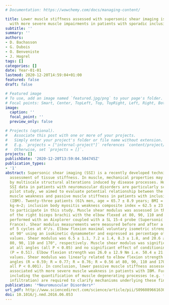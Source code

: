 ```yaml
---
# Documentation: https://wowchemy.com/docs/managing-content/

title: Lower muscle stiffness assessed with supersonic shear imaging is associated
  with more severe muscle impairments in patients with sporadic inclusion body myositis
subtitle: ''
summary: ''
authors:
- D. Bachasson
- G. Dubois
- O. Benveniste
- J. Hogrel
tags: []
categories: []
date: Year-01-01
lastmod: 2020-12-20T14:59:04+01:00
featured: false
draft: false

# Featured image
# To use, add an image named `featured.jpg/png` to your page's folder.
# Focal points: Smart, Center, TopLeft, Top, TopRight, Left, Right, BottomLeft, Bottom, BottomRight.
image:
  caption: ''
  focal_point: ''
  preview_only: false

# Projects (optional).
#   Associate this post with one or more of your projects.
#   Simply enter your project's folder or file name without extension.
#   E.g. `projects = ["internal-project"]` references `content/project/deep-learning/index.md`.
#   Otherwise, set `projects = []`.
projects: []
publishDate: '2020-12-20T13:59:04.504745Z'
publication_types:
- '1'
abstract: Supersonic shear imaging (SSI) is a recently developed technique for noninvasive
  assessment of tissue stiffness. In muscle, mechanical properties may be affected
  by multiscale structural alterations induced by disease processes. However, muscle
  SSI data in patients with neuromuscular disorders are particularly scarce. In this
  pilot study, we aimed to evaluate potential relationship between the severity of
  muscle weakness and passive muscle stiffness in patients with inclusion body myositis
  (IBM). Twenty-three patients (61% men, age = 65.7 ± 8.9 years; BMI = 25.0 ± 3.9
  kg·m−2; inclusion body myositis weakness composite index = 62.5 ± 23.5) volunteered
  to participate in this study. Muscle shear modulus was assessed in the short head
  of the right biceps brachii with the elbow flexed at 80, 90, 110 and 170°. SSI was
  performed with an Aixplorer coupled with a SL 15-4 probe (Supersonic Imagine, Aix-en–Provence,
  France). Shear modulus measurements were measured before and after a conditioning
  of 5 cycles at 4°/s. Elbow flexion maximal voluntary isometric strength was assessed
  at 90° using an isokinetic dynamometer and expressed as percentage of predicted
  values. Shear modulus was 6.5 ± 1.1, 7.2 ± 1.4, 8.3 ± 1.8, and 20.6 ± 6.6 kPa at
  80, 90, 110 and 170°, respectively. Muscle shear modulus was significantly increased
  at all angles (all P < 0.05) and no significant effect of conditioning was found
  (P = 0.51). Elbow flexion strength was 26.0 ± 12.9 Nm i.e. 50.4 ± 21.1% of predicted
  values. Shear modulus was linearly related to elbow flexion strength at all tested
  angles (R = 0.59; R = 0.77; R = 0.76; R = 0.56 at 80, 90, 110 and 170°, respectively;
  all P < 0.001). In conclusion, lower passive muscle stiffness assessed by SSI was
  associated with more severe muscle weakness in patients with IBM. Further investigations
  including the quantification of muscle degenerating processes (e.g. fibrosis, fatty
  infiltration) are required to clarify mechanisms underlying these findings.
publication: '*Neuromuscular Disorders*'
url_pdf: http://www.sciencedirect.com/science/article/pii/S0960896616303467
doi: 10.1016/j.nmd.2016.06.053
---
```

